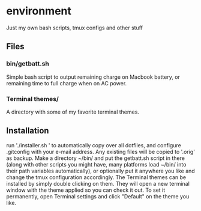 # environment
Just my own bash scripts, tmux configs and other stuff

## Files

### bin/getbatt.sh
Simple bash script to output remaining charge on Macbook battery, or remaining time to full charge when on AC power.

### Terminal themes/
A directory with some of my favorite terminal themes.

## Installation
run './installer.sh <e-mail>' to automatically copy over all dotfiles, and configure .gitconfig with your e-mail address. Any existing files will be copied to '.orig<filename>' as backup.
Make a directory ~/bin/ and put the getbatt.sh script in there (along with other scripts you might have, many platforms load ~/bin/ into their path variables automatically), or optionally put it anywhere you like and change the tmux configuration accordingly.
The Terminal themes can be installed by simply double clicking on them. They will open a new terminal window with the theme applied so you can check it out. To set it permanently, open Terminal settings and click "Default" on the theme you like.
